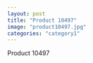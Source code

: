 ```yaml
---
layout: post
title: "Product 10497"
image: "product10497.jpg"
categories: "category1"
---
```

Product 10497
